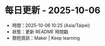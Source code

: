 # 每日更新 - 2025-10-06

- 時間：2025-10-06 10:25 (Asia/Taipei)
- 狀態：更新 README 時間戳
- 簡短資訊：Maker | Keep learning
